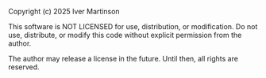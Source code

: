 Copyright (c) 2025 Iver Martinson

This software is NOT LICENSED for use, distribution, or modification.
Do not use, distribute, or modify this code without explicit permission from the author.

The author may release a license in the future. Until then, all rights are reserved.